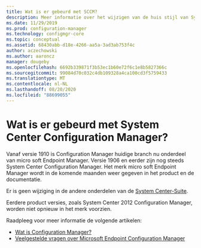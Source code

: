 ```yaml
---
title: Wat is er gebeurd met SCCM?
description: Meer informatie over het wijzigen van de huis stijl van System Center Configuration Manager naar micro soft-eind punt Configuration Manager
ms.date: 11/29/2019
ms.prod: configuration-manager
ms.technology: configmgr-core
ms.topic: conceptual
ms.assetid: 68430abb-d18e-4266-aa5a-3ad3ab753f4c
author: aczechowski
ms.author: aaroncz
manager: dougeby
ms.openlocfilehash: 6692b339871f3b53ec1b60e72f6c1e8b5827366c
ms.sourcegitcommit: 99084d70c032c4db109328a4ca100cd3f5759433
ms.translationtype: MT
ms.contentlocale: nl-NL
ms.lasthandoff: 08/20/2020
ms.locfileid: "88699055"
---
```

# <a name="what-happened-to-system-center-configuration-manager"></a>Wat is er gebeurd met System Center Configuration Manager?

Vanaf versie 1910 is Configuration Manager huidige branch nu onderdeel van micro soft Endpoint Manager. Versie 1906 en eerder zijn nog steeds System Center Configuration Manager. Het merk micro soft Endpoint Manager wordt in de komende maanden weer gegeven in het product en de documentatie.

Er is geen wijziging in de andere onderdelen van de [System Center-Suite](/system-center).

Eerdere product versies, zoals System Center 2012 Configuration Manager, worden niet opnieuw in het merk voorzien.

Raadpleeg voor meer informatie de volgende artikelen:

- [Wat is Configuration Manager?](introduction.md)
- [Veelgestelde vragen over Microsoft Endpoint Configuration Manager](microsoft-endpoint-manager-faq.md)